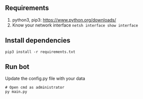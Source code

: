## Requirements
 1. python3, pip3: https://www.python.org/downloads/
 2. Know your network interface `netsh interface show interface`


## Install dependencies

```
pip3 install -r requirements.txt
```

## Run bot
Update the config.py file with your data
```
# Open cmd as administrator
py main.py
```
 